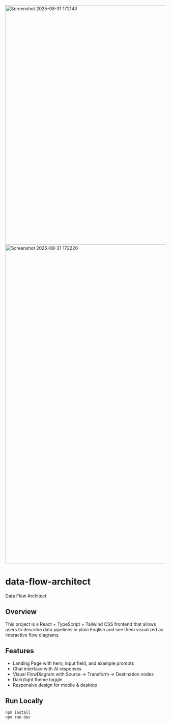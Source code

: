 
<img width="1716" height="752" alt="Screenshot 2025-08-31 172143" src="https://github.com/user-attachments/assets/881f0110-b9a6-4b29-9105-6a2fb417a8cb" />

<img width="1916" height="1002" alt="Screenshot 2025-08-31 172220" src="https://github.com/user-attachments/assets/4ea26771-2bde-40b1-b71c-ba6bc1250489" />


# data-flow-architect
 Data Flow Architect

## Overview
This project is a React + TypeScript + Tailwind CSS frontend that allows users to describe data pipelines in plain English and see them visualized as interactive flow diagrams.

## Features
- Landing Page with hero, input field, and example prompts
- Chat interface with AI responses
- Visual FlowDiagram with Source → Transform → Destination nodes
- Dark/light theme toggle
- Responsive design for mobile & desktop

## Run Locally
```bash
npm install
npm run dev

